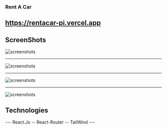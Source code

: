 
### Rent A Car
## https://rentacar-pi.vercel.app


## ScreenShots

![screenshots](https://res.cloudinary.com/dtrjgpqv2/image/upload/v1688384851/Rent%20A%20Car/odgbxdliykkpe9tzawzn.png)

---------------

![screenshots](https://res.cloudinary.com/dtrjgpqv2/image/upload/v1688385138/Rent%20A%20Car/e5klson8kip01t5gt3n8.png)

---------------

![screenshots](https://res.cloudinary.com/dtrjgpqv2/image/upload/v1688385124/Rent%20A%20Car/blrqp5pad8xvazdesubs.png)

---------------

![screenshots](https://res.cloudinary.com/dtrjgpqv2/image/upload/v1688385685/Rent%20A%20Car/v4jyy59bopw0wvqyvkhj.png)

## Technologies

--- React.Js -- React-Router -- TailWind ---
